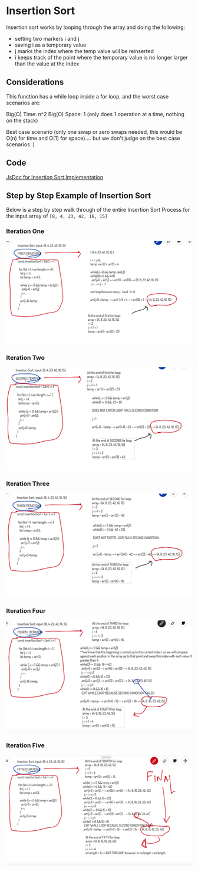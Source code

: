 # Insertion Sort

Insertion sort works by looping through the array and doing the following:

- setting two markers i and j
- saving i as a temporary value
- j marks the index where the temp value will be reinserted
- i keeps track of the point where the temporary value is no longer larger than the value at the index

## Considerations

This function has a while loop inside a for loop, and the worst case scenarios are:

Big(O) Time: n^2
Big(O) Space: 1 (only does 1 operation at a time, nothing on the stack)

Best case scenario (only one swap or zero swaps needed, this would be O(n) for time and O(1) for space).... but we don't judge on the best case scenarios :)

## Code

[JsDoc for Insertion Sort Implementation]((https://annethor.github.io/data-structures-and-algorithms/out/insertionSort.js.html))

## Step by Step Example of Insertion Sort

Below is a step by step walk through of the entire Insertion Sort Process for the input array of `[8, 4, 23, 42, 16, 15]`

### Iteration One

![Iteration One](insertion-sort-1.png)

### Iteration Two

![Iteration Two](insertion-sort-2.png)

### Iteration Three

![Iteration Three](insertion-sort-3.png)

### Iteration Four

![Iteration Four](insertion-sort-4.png)

### Iteration Five

![Iteration Five](insertion-sort-5.png)
